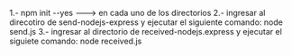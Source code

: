 1.- npm init --yes    ---> en cada uno de los directorios
2.- ingresar al direcotiro de send-nodejs-express y ejecutar el siguiente comando:
  node send.js
3.- ingresar al directorio de received-nodejs.express y ejecutar el siguiete comando:
node received.js



